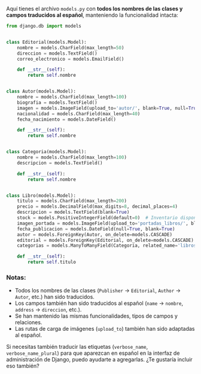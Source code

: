 Aquí tienes el archivo `models.py` con **todos los nombres de las clases y campos traducidos al español**, manteniendo la funcionalidad intacta:

```python
from django.db import models


class Editorial(models.Model):
    nombre = models.CharField(max_length=50)
    direccion = models.TextField()
    correo_electronico = models.EmailField()

    def __str__(self):
        return self.nombre


class Autor(models.Model):
    nombre = models.CharField(max_length=100)
    biografia = models.TextField()
    imagen = models.ImageField(upload_to='autor/', blank=True, null=True)
    nacionalidad = models.CharField(max_length=40)
    fecha_nacimiento = models.DateField()

    def __str__(self):
        return self.nombre


class Categoria(models.Model):
    nombre = models.CharField(max_length=100)
    descripcion = models.TextField()

    def __str__(self):
        return self.nombre


class Libro(models.Model):
    titulo = models.CharField(max_length=200)
    precio = models.DecimalField(max_digits=8, decimal_places=4)
    descripcion = models.TextField(blank=True)
    stock = models.PositiveIntegerField(default=0)  # Inventario disponible
    imagen_portada = models.ImageField(upload_to='portadas_libros/', blank=True, null=True)
    fecha_publicacion = models.DateField(null=True, blank=True)
    autor = models.ForeignKey(Autor, on_delete=models.CASCADE)
    editorial = models.ForeignKey(Editorial, on_delete=models.CASCADE)
    categorias = models.ManyToManyField(Categoria, related_name='libros')

    def __str__(self):
        return self.titulo
```

### Notas:
- Todos los nombres de las clases (`Publisher` → `Editorial`, `Author` → `Autor`, etc.) han sido traducidos.
- Los campos también han sido traducidos al español (`name` → `nombre`, `address` → `direccion`, etc.).
- Se han mantenido las mismas funcionalidades, tipos de campos y relaciones.
- Las rutas de carga de imágenes (`upload_to`) también han sido adaptadas al español.

Si necesitas también traducir las etiquetas (`verbose_name`, `verbose_name_plural`) para que aparezcan en español en la interfaz de administración de Django, puedo ayudarte a agregarlas. ¿Te gustaría incluir eso también?
